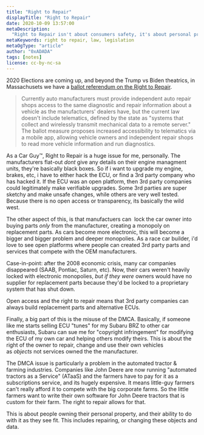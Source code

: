 ```yaml
---
title: "Right to Repair"
displayTitle: "Right to Repair"
date: 2020-10-09 13:57:00
metaDescription:
  "Right to Repair isn't about consumers safety, it's about personal property"
metaKeywords: right to repair, law, legislation
metaOgType: "article"
author: "0xADADA"
tags: [notes]
license: cc-by-nc-sa
---
```


2020 Elections are coming up, and beyond the Trump vs Biden theatrics, in Massachusets we have a [ballot referendum on the Right to Repair](https://www.mass.gov/files/documents/2019/08/07/19-06.pdf).

> Currently auto manufacturers must provide independent auto repair shops access to the same diagnostic 
and repair information about a vehicle as the manufacturers' dealers have, but the current law doesn't 
include telematics, defined by the state as "systems that collect and wirelessly transmit mechanical 
data to a remote server." The ballot measure proposes increased accessibility to telematics via a mobile app, allowing 
vehicle owners and independent repair shops to read more vehicle information and run diagnostics.

As a Car Guy™, Right to Repair is a huge issue for me, personally. The manufacturers flat-out _dont_ give any details on their engine managment units, they're basically black boxes. So if i want to upgrade my engine, brakes, etc, i have to either hack the ECU, or find a 3rd party company who has hacked it. If the ECU was an open platform, then 3rd party companies could legitimately make verifiable upgrades. Some 3rd parties are super sketchy and make unsafe changes, while others are very well tested. Because there is no open access or transparency, its basically the wild west.

The other aspect of this, is that manufactuers can  lock the car owner into buying parts _only_ from the manufacturer, creating a monopoly on replacement parts. As cars become more electronic, this will become a bigger and bigger problem and deeper monopolies. As a race car builder, i'd love to see open platforms where people can created 3rd party parts and services that compete with the OEM manufacturers.

Case-in-point: after the 2008 economic crisis, many car companies disappeared (SAAB, Pontiac, Saturn, etc). Now, their cars weren't heavily locked with electronic monopolies, _but if they were_ owners would have no supplier for replacement parts because they'd be locked to a proprietary system that has shut down.

Open access and the right to repair means that 3rd party companies can always build replacement parts and alternative ECUs.

Finally, a big part of this is the misuse of the DMCA. Basically, if someone like me starts selling ECU "tunes" for my Subaru BRZ to other car enthusiasts, Subaru can sue me for "copyright infringement" for modifying the ECU of my own car and helping others modify theirs. This is about the right of the owner to repair, change and use their own vehicles as _objects_ not services owned the the manufacturer. 

The DMCA issue is particularly a problem in the automated tractor & farming industries. Companies like John Deere are now running "automated tractors as a Service" (ATaaS) and the farmers have to pay for it as a subscriptions service, and its hugely expensive. It means little-guy farmers can't really afford it to compete with the big corporate farms. So the little farmers want to write their own software for John Deere tractors that is custom for their farm. The right to repair allows for that.

This is about people owning their personal property, and their ability to do with it as they see fit. This
includes repairing, or changing these objects and data.


